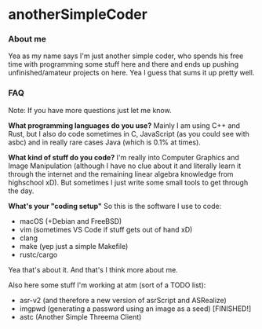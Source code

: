 # anotherSimpleCoder

### About me
Yea as my name says I'm just another simple coder, who spends his free
time with programming some stuff here and there and ends up pushing unfinished/amateur projects on here. Yea I guess that sums it up pretty well.

### FAQ
Note: If you have more questions just let me know.

**What programming languages do you use?**
Mainly I am using C++ and Rust, but I also do code sometimes in C, JavaScript (as you could see with asbc) and in really rare cases Java (which is 0.1% at times).

**What kind of stuff do you code?**
I'm really into Computer Graphics and Image Manipulation (although I have no clue about it and literally learn it through the internet and the remaining linear algebra knowledge from highschool xD). But sometimes I just write some small tools to get through the day.

**What's your "coding setup"**
So this is the software I use to code:
* macOS (+Debian and FreeBSD)
* vim (sometimes VS Code if stuff gets out of hand xD)
* clang
* make (yep just a simple Makefile)
* rustc/cargo

Yea that's about it. And that's I think more about me.

Also here some stuff I'm working at atm (sort of a TODO list):
* asr-v2 (and therefore a new version of asrScript and ASRealize)
* imgpwd (generating a password using an image as a seed) [FINISHED!]
* astc (Another Simple Threema Client)
